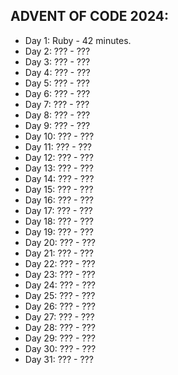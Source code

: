 ## ADVENT OF CODE 2024:
* Day 1: Ruby - 42 minutes.
* Day 2: ??? - ???
* Day 3: ??? - ???
* Day 4: ??? - ???
* Day 5: ??? - ???
* Day 6: ??? - ???
* Day 7: ??? - ???
* Day 8: ??? - ???
* Day 9: ??? - ???
* Day 10: ??? - ???
* Day 11: ??? - ???
* Day 12: ??? - ???
* Day 13: ??? - ???
* Day 14: ??? - ???
* Day 15: ??? - ???
* Day 16: ??? - ???
* Day 17: ??? - ???
* Day 18: ??? - ???
* Day 19: ??? - ???
* Day 20: ??? - ???
* Day 21: ??? - ???
* Day 22: ??? - ???
* Day 23: ??? - ???
* Day 24: ??? - ???
* Day 25: ??? - ???
* Day 26: ??? - ???
* Day 27: ??? - ???
* Day 28: ??? - ???
* Day 29: ??? - ???
* Day 30: ??? - ???
* Day 31: ??? - ???
